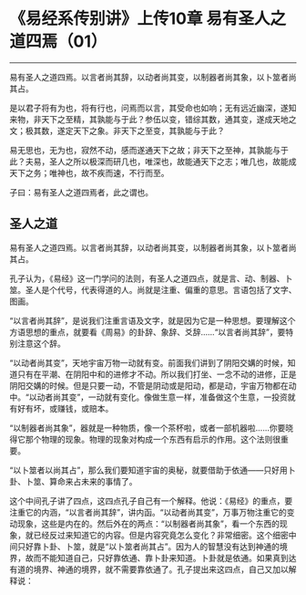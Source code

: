 # 《易经系传别讲》上传10章 易有圣人之道四焉（01）

------

易有圣人之道四焉。以言者尚其辞，以动者尚其变，以制器者尚其象，以卜筮者尚其占。

是以君子将有为也，将有行也，问焉而以言，其受命也如响；无有远近幽深，遂知来物，非天下之至精，其孰能与于此？参伍以变，错综其数，通其变，遂成天地之文；极其数，遂定天下之象。非天下之至变，其孰能与于此？

易无思也，无为也，寂然不动，感而遂通天下之故；非天下之至神，其孰能与于此？夫易，圣人之所以极深而研几也，唯深也，故能通天下之志；唯几也，故能成天下之务；唯神也，故不疾而速，不行而至。

子曰：易有圣人之道四焉者，此之谓也。

## 圣人之道

易有圣人之道四焉。以言者尚其辞，以动者尚其变，以制器者尚其象，以卜筮者尚其占。

孔子认为，《易经》这一门学问的法则，有圣人之道四点，就是言、动、制器、卜筮。圣人是个代号，代表得道的人。尚就是注重、偏重的意思。言语包括了文字、图画。

“以言者尚其辞”，是说我们注重言语及文字，就是因为它是一种思想。要理解这个方语思想的重点，就要看《周易》的卦辞、象辞、爻辞……“以言者尚其辞”，要特别注意这个辞。

“以动者尚其变”，天地宇宙万物一动就有变。前面我们讲到了阴阳交媾的时候，知道只有在平潮、在阴阳中和的进修才不动。所以我们打坐、一念不动的进修，正是阴阳交媾的时候。但是只要一动，不管是阴动或是阳动，都是动，宇宙万物都在动中。“以动者尚其变”，一动就有变化。像做生意一样，准备做这个生意，一投资就有好有坏，或赚钱，或赔本。

“以制器者尚其象”，器就是一种物质，像一个茶杯啦，或者一部机器啦……你要晓得它那个物理的现象。物理的现象对构成一个东西有启示的作用。这个法则很重要。

“以卜筮者以尚其占”，那么我们要知道宇宙的奥秘，就要借助于依通——只好用卜卦、卜筮、算命来占未来的事情了。

这个中间孔子讲了四点，这四点孔子自己有一个解释。他说：《易经》的重点，要注重它的内涵，“以言者尚其辞”，讲内函。“以动者尚其变”，万事万物注重它的变动现象，这些是内在的。然后外在的两点：“以制器者尚其象”，看一个东西的现象，就已经反过来知道它的内容。但是内容究竟怎么变化？非常细密。这个细密中间只好靠卜卦、卜筮，就是“以卜筮者尚其占”。因为人的智慧没有达到神通的境界，故而不能知道自己，只好靠依通、靠卜卦来知道。卜卦就是依通。如果真到达有道的境界、神通的境界，就不需要靠依通了。孔子提出来这四点，自己又加以解释说：